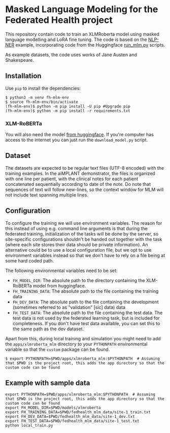 # Masked Language Modeling for the Federated Health project

This repository contain code to train an XLMRoberta model using masked language modelling and LoRA fine tuning. The code is based on the [NLP-NER](https://github.com/NVIDIA/NVFlare/tree/main/examples/advanced/nlp-ner) example, incorporating code from the Huggingface [run_mlm.py](https://github.com/huggingface/transformers/blob/main/examples/pytorch/language-modeling/run_mlm_no_trainer.py) scripts.

As example datasets, the code uses works of Jane Austen and Shakespeare.


## Installation

Use `pip` to install the dependencies:

```shell
$ python3 -m venv fh-mlm-env
$ source fh-mlm-env/bin/activate
(fh-mlm-env)$ python -m pip install -U pip #Upgrade pip
(fh-mlm-env)$ python -m pip install -r requirements.txt
```

### XLM-RoBERTa

You will also need the model [from huggingface](https://huggingface.co/FacebookAI/xlm-roberta-base). If you're computer has access to the internet you can just run the `download_model.py` script.

## Dataset

The datasets are expected to be regular text files (UTF-8 encoded) with the training examples. In the aiMPLANT demonstrator, the files is organized with one line per patient, with the clinical notes for each patient concatenated sequentially according to date of the note. Do note that sequences of text will follow new-lines, so the context window for MLM will not include text spanning multiple lines. 

## Configuration

To configure the training we will use environment variables. The reason for this instead of using e.g. command line arguments is that during the federated training, initialization of the tasks will be done by the server, so site-specific configurations shouldn't be handed out together with the task (where each site stores their data should be private information). An alternative could be to use a local configuration file, but we opt to use environment variables instead so that we don't have to rely on a file being at some hard coded path.

The following environmental variables need to be set:

 - `FH_MODEL_DIR`: The absolute path to the directory containing the XLM-RoBERTa model from huggingface.
 - `FH_TRAINING_DATA`: The absolute path to the file containing the training data
 - `FH_DEV_DATA`: The absolute path to the file containing the development (sometimes referred to as "validation" [sic] data) data
 - `FH_TEST_DATA`: The absolute path to the file containing the test data. The test data is not used by the federated learning task, but is included for completeness. If you don't have test data available, you can set this to the same path as the dev dataset.

Apart from this, during local training and simulation you might need to add the `apps/xlmroberta_mlm` directory to your `PYTHONPATH` environmental variable so that the `custom` package can be found.

```shell
$ export PYTHONPATH=$PWD/apps/xlmroberta_mlm:$PYTHONPATH  # Assuming that $PWD is the project root, this adds the app directory so that the custom code can be found
```


## Example with sample data
```shell
export PYTHONPATH=$PWD/apps/xlmroberta_mlm:$PYTHONPATH  # Assuming that $PWD is the project root, this adds the app directory so that the custom code can be found
export FH_MODEL_DIR=$PWD/models/xlmroberta
export FH_TRAINING_DATA=$PWD/fedhealth_mlm_data/site-1_train.txt
export FH_DEV_DATA=$PWD/fedhealth_mlm_data/site-1_dev.txt
export FH_TEST_DATA=$PWD/fedhealth_mlm_data/site-1_test.txt
python local_train.py
```

